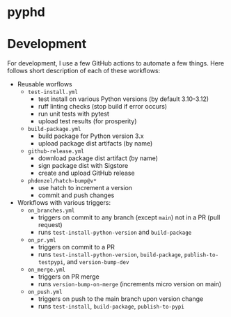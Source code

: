 # pyphd


# Development

For development, I use a few GitHub actions to automate a few things. Here follows short description of each of these workflows:
- Reusable worflows
  * `test-install.yml`
    - test install on various Python versions (by default 3.10-3.12)
    - ruff linting checks (stop build if error occurs)
    - run unit tests with pytest
    - upload test results (for prosperity)
  * `build-package.yml`
    - build package for Python version 3.x
    - upload package dist artifacts (by name)
  * `github-release.yml`
    - download package dist artifact (by name)
    - sign package dist with Sigstore
    - create and upload GitHub release
  * `phdenzel/hatch-bump@v*`
    - use hatch to increment a version
    - commit and push changes
- Workflows with various triggers:
  * `on_branches.yml`
    - triggers on commit to any branch (except `main`) not in a PR (pull request)
    - runs `test-install-python-version` and `build-package`
  * `on_pr.yml`
    - triggers on commit to a PR
    - runs `test-install-python-version`, `build-package`, `publish-to-testpypi`, and `version-bump-dev`
  * `on_merge.yml`
    - triggers on PR merge
    - runs `version-bump-on-merge` (increments micro version on main)
  * `on_push.yml`
    - triggers on push to the main branch upon version change
    - runs `test-install`, `build-package`, `publish-to-pypi`
